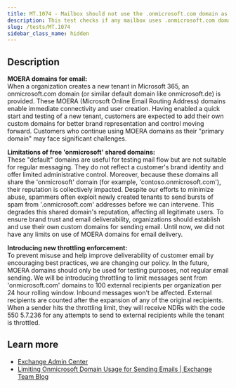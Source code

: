 ```yaml
---
title: MT.1074 - Mailbox should not use the .onmicrosoft.com domain as primary SMTP address.
description: This test checks if any mailbox uses .onmicrosoft.com domain as primary SMTP address.
slug: /tests/MT.1074
sidebar_class_name: hidden
---
```


## Description

**MOERA domains for email:**\
When a organization creates a new tenant in Microsoft 365, an onmicrosoft.com domain (or similar default domain like onmicrosoft.de) is provided. These MOERA (Microsoft Online Email Routing Address) domains enable immediate connectivity and user creation. Having enabled a quick start and testing of a new tenant, customers are expected to add their own custom domains for better brand representation and control moving forward. Customers who continue using MOERA domains as their "primary domain" may face significant challenges.

**Limitations of free 'onmicrosoft' shared domains:**\
These "default" domains are useful for testing mail flow but are not suitable for regular messaging. They do not reflect a customer's brand identity and offer limited administrative control. Moreover, because these domains all share the 'onmicrosoft' domain (for example, 'contoso.onmicrosoft.com'), their reputation is collectively impacted. Despite our efforts to minimize abuse, spammers often exploit newly created tenants to send bursts of spam from '.onmicrosoft.com' addresses before we can intervene. This degrades this shared domain's reputation, affecting all legitimate users. To ensure brand trust and email deliverability, organizations should establish and use their own custom domains for sending email. Until now, we did not have any limits on use of MOERA domains for email delivery.

**Introducing new throttling enforcement:**\
To prevent misuse and help improve deliverability of customer email by encouraging best practices, we are changing our policy. In the future, MOERA domains should only be used for testing purposes, not regular email sending. We will be introducing throttling to limit messages sent from 'onmicrosoft.com' domains to 100 external recipients per organization per 24 hour rolling window. Inbound messages won't be affected. External recipients are counted after the expansion of any of the original recipients. When a sender hits the throttling limit, they will receive NDRs with the code 550 5.7.236 for any attempts to send to external recipients while the tenant is throttled.

## Learn more
* [Exchange Admin Center](https://admin.exchange.microsoft.com/#/)
* [Limiting Onmicrosoft Domain Usage for Sending Emails | Exchange Team Blog](https://techcommunity.microsoft.com/blog/exchange/limiting-onmicrosoft-domain-usage-for-sending-emails/4446167?WT.mc_id=M365-MVP-5003086)